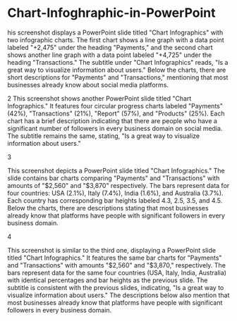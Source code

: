 # Chart-Infoghraphic-in-PowerPoint

his screenshot displays a PowerPoint slide titled "Chart Infographics" with two infographic charts. The first chart shows a line graph with a data point labeled "+2,475" under the heading "Payments," and the second chart shows another line graph with a data point labeled "+4,725" under the heading "Transactions." The subtitle under "Chart Infographics" reads, "Is a great way to visualize information about users." Below the charts, there are short descriptions for "Payments" and "Transactions," mentioning that most businesses already know about social media platforms.


2
This screenshot shows another PowerPoint slide titled "Chart Infographics." It features four circular progress charts labeled "Payments" (42%), "Transactions" (21%), "Report" (57%), and "Products" (25%). Each chart has a brief description indicating that there are people who have a significant number of followers in every business domain on social media. The subtitle remains the same, stating, "Is a great way to visualize information about users."


3


This screenshot depicts a PowerPoint slide titled "Chart Infographics." The slide contains bar charts comparing "Payments" and "Transactions" with amounts of "$2,560" and "$3,870" respectively. The bars represent data for four countries: USA (2.1%), Italy (7.4%), India (1.6%), and Australia (3.7%). Each country has corresponding bar heights labeled 4.3, 2.5, 3.5, and 4.5. Below the charts, there are descriptions stating that most businesses already know that platforms have people with significant followers in every business domain.


4


This screenshot is similar to the third one, displaying a PowerPoint slide titled "Chart Infographics." It features the same bar charts for "Payments" and "Transactions" with amounts "$2,560" and "$3,870," respectively. The bars represent data for the same four countries (USA, Italy, India, Australia) with identical percentages and bar heights as the previous slide. The subtitle is consistent with the previous slides, indicating, "Is a great way to visualize information about users." The descriptions below also mention that most businesses already know that platforms have people with significant followers in every business domain.
